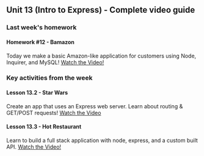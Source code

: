 ## Unit 13 (Intro to Express) - Complete video guide

### Last week's homework

#### Homework #12 - Bamazon

Today we make a basic Amazon-like application for customers using Node, Inquirer, and MySQL!
[Watch the Video!](https://www.youtube.com/watch?v=oouxVn14qyk)

### Key activities from the week

#### Lesson 13.2 - Star Wars

Create an app that uses an Express web server. Learn about routing & GET/POST requests!
[Watch the Video](https://www.youtube.com/watch?v=ygk-kNstqK0)

#### Lesson 13.3 - Hot Restaurant

Learn to build a full stack application with node, express, and a custom built API.
[Watch the Video!](https://www.youtube.com/watch?v=G7RvQMW2DOg)
